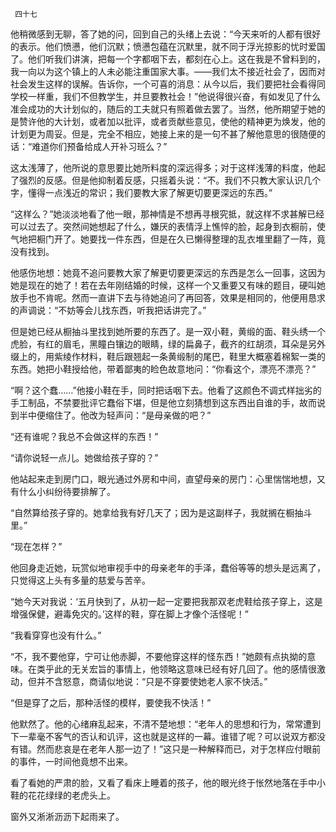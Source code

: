      四十七 

   他稍微感到无聊，答了她的问，回到自己的头绪上去说：“今天来听的人都有很好的表示。他们愤懑，他们沉默；愤懑包蕴在沉默里，就不同于浮光掠影的忧时爱国了。他们听我们讲演，把每一个字都咽下去，都刻在心上。这在我是不曾料到的，我一向以为这个镇上的人未必能注重国家大事。——我们太不接近社会了，因而对社会发生这样的误解。告诉你，一个可喜的消息：从今以后，我们要把社会看得同学校一样重，我们不但教学生，并旦要教社会！”他说得很兴奋，有如发见了什么准会成功的大计划似的，随后的工夫就只有照着做去罢了。当然，他所期望于她的是赞许他的大计划，或者加以批评，或者贡献些意见，使他的精神更为焕发，他的计划更为周妥。但是，完全不相应，她接上来的是一句不甚了解他意思的很随便的话：“难道你们预备给成人开补习班么？” 

   这太浅薄了，他所说的意思要比她所料度的深远得多；对于这样浅薄的料度，他起了强烈的反感。但是他抑制着反感，只摇着头说：“不。我们不只教大家认识几个字，懂得一点浅近的常识；我们要教大家了解更切要更深远的东西。” 

   “这样么？”她淡淡地看了他一眼，那神情是不想再寻根究抵，就这样不求甚解已经可以过去了。突然间她想起了什么，嫌厌的表情浮上憔悴的脸，起身到衣橱前，使气地把橱门开了。她要找一件东西，但是在久已懒得整理的乱衣堆里翻了一阵，竟没有找到。 

   他感伤地想：她竟不追问要教大家了解更切要更深远的东西是怎么一回事，这因为她是现在的她了！若在去年刚结婚的时候，这样一个又重要又有味的题目，硬叫她放手也不肯呢。然而一直讲下去与待她追问了再回答，效果是相同的，他便用恳求的声调说：“不妨等会儿找东西，听我把话讲完了。” 

   但是她已经从橱抽斗里找到她所要的东西了。是一双小鞋，黄缎的面、鞋头绣一个虎脸，有红的眉毛，黑瞳白镶边的眼睛，绿的扁鼻子，截齐的红胡须，耳朵是另外缀上的，用紫绫作材料，鞋后跟翘起一条黄缎制的尾巴，鞋里大概塞着棉絮一类的东西。她把小鞋授给他，带着鄙夷的睑色故意地问：“你看这个，漂亮不漂亮？” 

   “啊？这个蠢……”他接小鞋在手，同时把话咽下去。他看了这颜色不调式样拙劣的手工制品，不禁要批评它蠢俗下堪，但是他立刻猜想到这东西出自谁的手，故而说到半中便缩住了。他改为轻声问：“是母亲做的吧？” 

   “还有谁呢？我总不会做这样的东西！” 

   “请你说轻一点儿。她做给孩子穿的？” 

   他站起来走到房门口，眼光通过外房和中间，直望母亲的房门：心里惴惴地想，又有什么小纠纷待要排解了。 

   “自然算给孩子穿的。她拿给我有好几天了；因为是这副样子，我就搁在橱抽斗里。” 

   “现在怎样？” 

   他回身走近她，玩赏似地审视手中的母亲老年的手泽，蠢俗等等的想头是远离了，只觉得这上头有多量的慈爱与苦辛。 

   “她今天对我说：‘五月快到了，从初一起一定要把我那双老虎鞋给孩子穿上，这是增强保健，避毒免灾的。’这样的鞋，穿在脚上才像个活怪呢！” 

   “我看穿穿也没有什么。” 

   “不，我不要他穿，宁可让他赤脚，不要他穿这样的怪东西！”她颇有点执拗的意味。在类乎此的无关宏旨的事情上，他领略这意味已经有好几回了。他的感情很激动，但并不含怒意，商请似地说：“只是不穿要使她老人家不快活。” 

   “但是穿了之后，那种活怪的模样，要使我不快活！” 

   他默然了。他的心绪麻乱起来，不清不楚地想：“老年人的思想和行为，常常遭到下一辈毫不客气的否认和讥评，这也就是这样的一幕。谁错了呢？可以说双方都没有错。然而悲哀是在老年人那一边了！”这只是一种解释而已，对于怎样应付眼前的事件，一时间他竟想不出来。 

   看了看她的严肃的脸，又看了看床上睡着的孩子，他的眼光终于怅然地落在手中小鞋的花花绿绿的老虎头上。 

   窗外又淅淅沥沥下起雨来了。 

